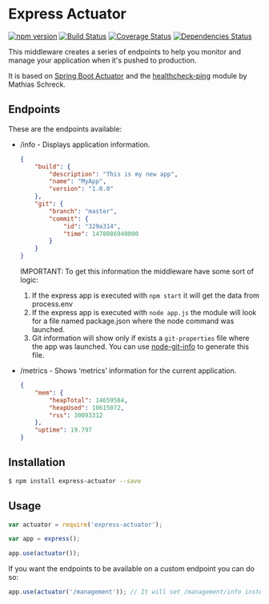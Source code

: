 # Express Actuator

[![npm version](https://img.shields.io/npm/v/express-actuator.svg?style=flat)](https://badge.fury.io/js/express-actuator)
[![Build Status](https://travis-ci.org/rcruzper/express-actuator.svg?branch=master)](https://travis-ci.org/rcruzper/express-actuator)
[![Coverage Status](https://coveralls.io/repos/github/rcruzper/express-actuator/badge.svg?branch=master)](https://coveralls.io/github/rcruzper/express-actuator?branch=master)
[![Dependencies Status](https://david-dm.org/rcruzper/express-actuator/dev-status.svg)](https://david-dm.org/rcruzper/express-actuator/dev-status)

This middleware creates a series of endpoints to help you monitor and manage your application when it's pushed to production.

It is based on [Spring Boot Actuator](http://docs.spring.io/spring-boot/docs/current-SNAPSHOT/reference/htmlsingle/#production-ready) and the [healthcheck-ping](https://github.com/holidaycheck/healthcheck-ping) module by Mathias Schreck.

## Endpoints

These are the endpoints available:

- /info - Displays application information.
    ```json
    {
        "build": {
            "description": "This is my new app",
            "name": "MyApp",
            "version": "1.0.0"
        },
        "git": {
            "branch": "master",
            "commit": {
                "id": "329a314",
                "time": 1478086940000
            }
        }    
    }
    ```
    IMPORTANT: To get this information the middleware have some sort of logic:
    1. If the express app is executed with ```npm start``` it will get the data from process.env
    2. If the express app is executed with ```node app.js``` the module will look for a file named package.json where the node command was launched.
    3. Git information will show only if exists a ```git-properties``` file where the app was launched. You can use [node-git-info](https://www.npmjs.com/package/node-git-info) to generate this file.


- /metrics - Shows ‘metrics’ information for the current application.
    ```json
    {
        "mem": {
            "heapTotal": 14659584,
            "heapUsed": 10615072,
            "rss": 30093312
        },
        "uptime": 19.797
    }
    ```

## Installation

```bash
$ npm install express-actuator --save
```

## Usage

```js
var actuator = require('express-actuator');

var app = express();

app.use(actuator());
```

If you want the endpoints to be available on a custom endpoint you can do so:

```js
app.use(actuator('/management')); // It will set /management/info instead of /info
```

